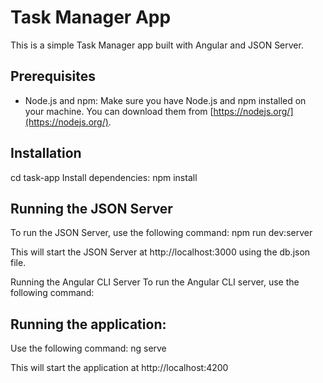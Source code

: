 # Task Manager App
This is a simple Task Manager app built with Angular and JSON Server.

## Prerequisites
- Node.js and npm: Make sure you have Node.js and npm installed on your machine. You can download them from [https://nodejs.org/](https://nodejs.org/).

## Installation

cd task-app
Install dependencies:
npm install

## Running the JSON Server
To run the JSON Server, use the following command:
npm run dev:server

This will start the JSON Server at http://localhost:3000 using the db.json file.

Running the Angular CLI Server
To run the Angular CLI server, use the following command:

## Running the application:
Use the following command:
ng serve

This will start the application at http://localhost:4200
